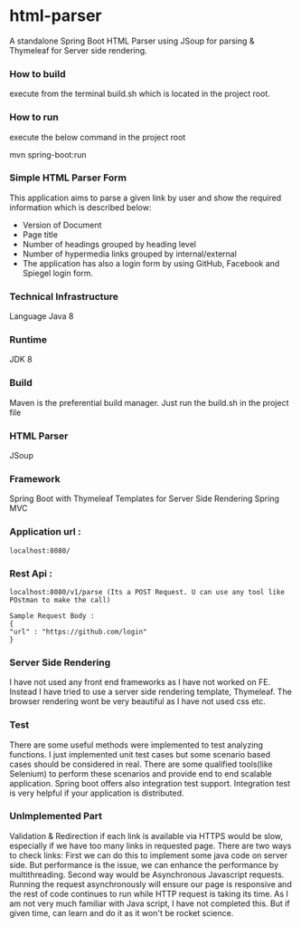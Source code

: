 # html-parser
A standalone Spring Boot HTML Parser using JSoup for parsing &amp; Thymeleaf for Server side rendering.

### How to build
execute from the terminal build.sh which is located in the project root.

### How to run
execute the below command in the project root

mvn spring-boot:run


### Simple HTML Parser Form
This application aims to parse a given link by user and show the required information which is described below:

* Version of Document
* Page title
* Number of headings grouped by heading level
* Number of hypermedia links grouped by internal/external
* The application has also a login form by using GitHub, Facebook and Spiegel login form.

### Technical Infrastructure
Language
Java 8

### Runtime
JDK 8

### Build
Maven is the preferential build manager. Just run the build.sh in the project file

### HTML Parser
JSoup

### Framework
Spring Boot with Thymeleaf Templates for Server Side Rendering
Spring MVC
 
### Application url : 
```
localhost:8080/
```
### Rest Api : 
```
localhost:8080/v1/parse (Its a POST Request. U can use any tool like POstman to make the call)

Sample Request Body : 
{
"url" : "https://github.com/login"
}
```

### Server Side Rendering
I have not used any front end frameworks as I have not worked on FE. Instead I have tried to use a server side rendering template, Thymeleaf. The browser rendering wont be very beautiful
as I have not used css etc. 

### Test
There are some useful methods were implemented to test analyzing functions. I just implemented unit test cases but some scenario based cases should be considered in real. There are some qualified tools(like Selenium) to perform these scenarios and provide end to end scalable application. Spring boot offers also integration test support. Integration test is very helpful if your application is distributed.

### UnImplemented Part

Validation & Redirection if each link is available via HTTPS would be slow, especially if we have too many links in requested page. There are two ways to check links: First we can do this to implement some java code on server side. But performance is the issue, we can enhance the performance by multithreading. Second way would be Asynchronous Javascript requests. Running the request asynchronously will ensure our page is responsive and the rest of code continues to run while HTTP request is taking its time.
As I am not very much familiar with Java script, I have not completed this. But if given time, can learn and do it as it won't be rocket science.
